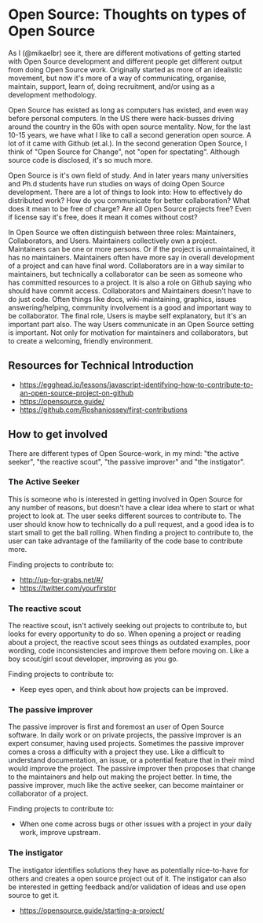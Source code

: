 # Open Source: Thoughts on types of Open Source

As I (@mikaelbr) see it, there are different motivations of getting started with Open Source development and different people get different output from doing Open Source work. Originally started as more of an idealistic movement, but now it's more of a way of communicating, organise, maintain, support, learn of, doing recruitment, and/or using as a development methodology.

Open Source has existed as long as computers has existed, and even way before personal computers. In the US there were hack-busses driving around the country in the 60s with open source mentality. Now, for the last 10-15 years, we have what I like to call a second generation open source. A lot of it came with Github (et.al.). In the second generation Open Source, I think of "Open Source for Change", not "open for spectating". Although source code is disclosed, it's so much more.

Open Source is it's own field of study. And in later years many universities and Ph.d students have run studies on ways of doing Open Source development. There are a lot of things to look into: How to effectively do distributed work? How do you communicate for better collaboration? What does it mean to be free of charge? Are all Open Source projects free? Even if license say it's free, does it mean it comes without cost?

In Open Source we often distinguish between three roles: Maintainers, Collaborators, and Users. Maintainers collectively own a project. Maintainers can be one or more persons. Or if the project is unmaintained, it has no maintainers. Maintainers often have more say in overall development of a project and can have final word. Collaborators are in a way similar to maintainers, but technically a collaborator can be seen as someone who has committed resources to a project. It is also a role on Github saying who should have commit access. Collaborators and Maintainers doesn't have to do just code. Often things like docs, wiki-maintaining, graphics, issues answering/helping, community involvement is a good and important way to be collaborator. The final role, Users is maybe self explanatory, but it's an important part also. The way Users communicate in an Open Source setting is important. Not only for motivation for maintainers and collaborators, but to create a welcoming, friendly environment.

## Resources for Technical Introduction

* https://egghead.io/lessons/javascript-identifying-how-to-contribute-to-an-open-source-project-on-github
* https://opensource.guide/
* https://github.com/Roshanjossey/first-contributions

## How to get involved

There are different types of Open Source-work, in my mind: "the active seeker", "the reactive scout", "the passive improver" and "the instigator".

### The Active Seeker

This is someone who is interested in getting involved in Open Source for any number of reasons, but doesn't have a clear idea where to start or what project to look at. The user seeks different sources to contribute to. The user should know how to technically do a pull request, and a good idea is to start small to get the ball rolling. When finding a project to contribute to, the user can take advantage of the familiarity of the code base to contribute more.

Finding projects to contribute to:

* http://up-for-grabs.net/#/
* https://twitter.com/yourfirstpr

### The reactive scout

The reactive scout, isn't actively seeking out projects to contribute to, but looks for every opportunity to do so. When opening a project or reading about a project, the reactive scout sees things as outdated examples, poor wording, code inconsistencies and improve them before moving on. Like a boy scout/girl scout developer, improving as you go.

Finding projects to contribute to:

* Keep eyes open, and think about how projects can be improved.

### The passive improver

The passive improver is first and foremost an user of Open Source software. In daily work or on private projects, the passive improver is an expert consumer, having used projects. Sometimes the passive improver comes a cross a difficulty with a project they use. Like a difficult to understand documentation, an issue, or a potential feature that in their mind would improve the project. The passive improver then proposes that change to the maintainers and help out making the project better. In time, the passive improver, much like the active seeker, can become maintainer or collaborator of a project.

Finding projects to contribute to:

* When one come across bugs or other issues with a project in your daily work, improve upstream.

### The instigator

The instigator identifies solutions they have as potentially nice-to-have for others and creates a open source project out of it. The instigator can also be interested in getting feedback and/or validation of ideas and use open source to get it.

* https://opensource.guide/starting-a-project/
